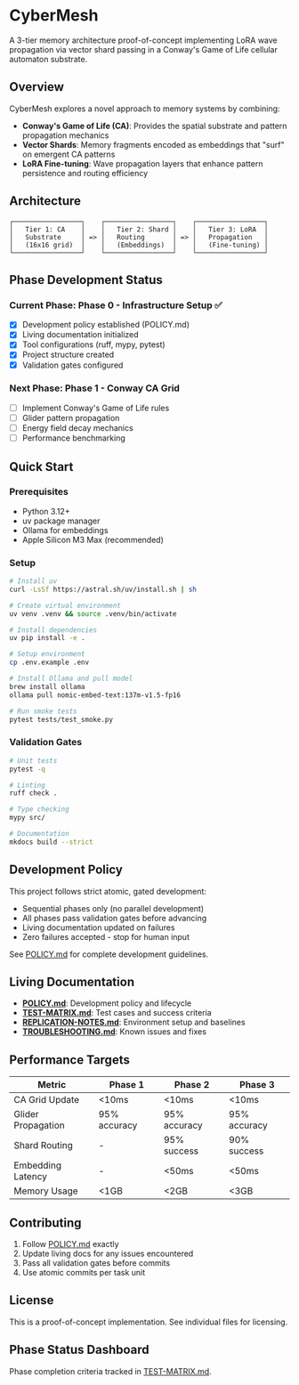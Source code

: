 # CyberMesh

A 3-tier memory architecture proof-of-concept implementing LoRA wave propagation via vector shard passing in a Conway's Game of Life cellular automaton substrate.

## Overview

CyberMesh explores a novel approach to memory systems by combining:
- **Conway's Game of Life (CA)**: Provides the spatial substrate and pattern propagation mechanics
- **Vector Shards**: Memory fragments encoded as embeddings that "surf" on emergent CA patterns
- **LoRA Fine-tuning**: Wave propagation layers that enhance pattern persistence and routing efficiency

## Architecture

```
┌─────────────────┐    ┌─────────────────┐    ┌─────────────────┐
│   Tier 1: CA    │    │   Tier 2: Shard │    │   Tier 3: LoRA  │
│   Substrate     │ => │   Routing       │ => │   Propagation   │
│   (16x16 grid)  │    │   (Embeddings)  │    │   (Fine-tuning) │
└─────────────────┘    └─────────────────┘    └─────────────────┘
```

## Phase Development Status

### Current Phase: Phase 0 - Infrastructure Setup ✅
- [x] Development policy established (POLICY.md)
- [x] Living documentation initialized
- [x] Tool configurations (ruff, mypy, pytest)
- [x] Project structure created
- [x] Validation gates configured

### Next Phase: Phase 1 - Conway CA Grid
- [ ] Implement Conway's Game of Life rules
- [ ] Glider pattern propagation
- [ ] Energy field decay mechanics
- [ ] Performance benchmarking

## Quick Start

### Prerequisites
- Python 3.12+
- uv package manager
- Ollama for embeddings
- Apple Silicon M3 Max (recommended)

### Setup
```bash
# Install uv
curl -LsSf https://astral.sh/uv/install.sh | sh

# Create virtual environment
uv venv .venv && source .venv/bin/activate

# Install dependencies
uv pip install -e .

# Setup environment
cp .env.example .env

# Install Ollama and pull model
brew install ollama
ollama pull nomic-embed-text:137m-v1.5-fp16

# Run smoke tests
pytest tests/test_smoke.py
```

### Validation Gates
```bash
# Unit tests
pytest -q

# Linting
ruff check .

# Type checking
mypy src/

# Documentation
mkdocs build --strict
```

## Development Policy

This project follows strict atomic, gated development:
- Sequential phases only (no parallel development)
- All phases pass validation gates before advancing
- Living documentation updated on failures
- Zero failures accepted - stop for human input

See [POLICY.md](POLICY.md) for complete development guidelines.

## Living Documentation

- **[POLICY.md](POLICY.md)**: Development policy and lifecycle
- **[TEST-MATRIX.md](TEST-MATRIX.md)**: Test cases and success criteria
- **[REPLICATION-NOTES.md](REPLICATION-NOTES.md)**: Environment setup and baselines
- **[TROUBLESHOOTING.md](TROUBLESHOOTING.md)**: Known issues and fixes

## Performance Targets

| Metric | Phase 1 | Phase 2 | Phase 3 |
|--------|---------|---------|---------|
| CA Grid Update | <10ms | <10ms | <10ms |
| Glider Propagation | 95% accuracy | 95% accuracy | 95% accuracy |
| Shard Routing | - | 95% success | 90% success |
| Embedding Latency | - | <50ms | <50ms |
| Memory Usage | <1GB | <2GB | <3GB |

## Contributing

1. Follow [POLICY.md](POLICY.md) exactly
2. Update living docs for any issues encountered
3. Pass all validation gates before commits
4. Use atomic commits per task unit

## License

This is a proof-of-concept implementation. See individual files for licensing.

## Phase Status Dashboard

Phase completion criteria tracked in [TEST-MATRIX.md](TEST-MATRIX.md).
